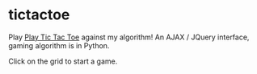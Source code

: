 tictactoe
=========

Play [Play Tic Tac Toe](http://playtictac.herokuapp.com) against my algorithm! An AJAX / JQuery interface, gaming algorithm is in Python. 

Click on the grid to start a game.
